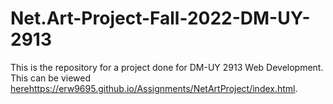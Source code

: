 # Net.Art-Project-Fall-2022-DM-UY-2913

This is the repository for a project done for DM-UY 2913 Web Development.  This can be viewed [here](https://erw9695.github.io/Assignments/NetArtProject/index.html)https://erw9695.github.io/Assignments/NetArtProject/index.html.
